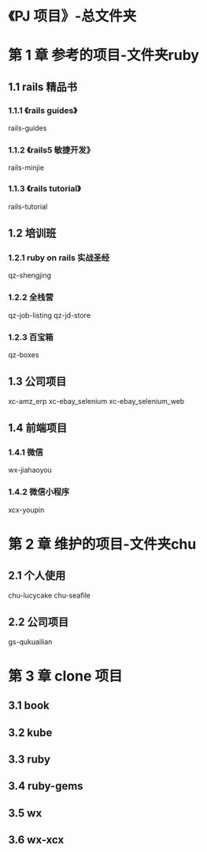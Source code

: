 # 《PJ 项目》-总文件夹
# 第 1 章 参考的项目-文件夹ruby
## 1.1 rails 精品书
### 1.1.1 《rails guides》
rails-guides
### 1.1.2 《rails5 敏捷开发》
rails-minjie
### 1.1.3 《rails tutorial》
rails-tutorial

## 1.2 培训班
### 1.2.1 ruby on rails 实战圣经
qz-shengjing
### 1.2.2 全栈营
qz-job-listing
qz-jd-store
### 1.2.3 百宝箱
qz-boxes

## 1.3 公司项目
xc-amz_erp
xc-ebay_selenium
xc-ebay_selenium_web

## 1.4 前端项目
### 1.4.1 微信
wx-jiahaoyou
### 1.4.2 微信小程序
xcx-youpin

# 第 2 章 维护的项目-文件夹chu
## 2.1 个人使用
chu-lucycake
chu-seafile
## 2.2 公司项目
gs-qukuailian
# 第 3 章 clone 项目
## 3.1 book
## 3.2 kube
## 3.3 ruby
## 3.4 ruby-gems
## 3.5 wx
## 3.6 wx-xcx
